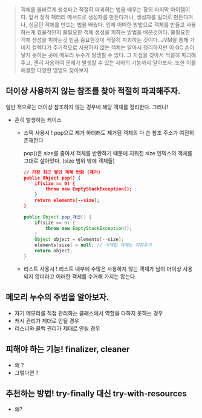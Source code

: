 > 객체를 올바르게 생성파고 적절히 파괴하는 법을 배우는 장의 마지막 아이템이다. 앞서 정적 팩터리 메서드로 생성자를 만든다거나, 생성자를 빌더로 만든다거나, 싱글턴 객체를 만드는 법을 배웠다. 언제 어떠한 방법으로 객체를 만들고 사용하는게 효율적인지 불필요한 객체 생성을 피하는 방법을 배운것이다. 불필요한 객체 생성을 피하는것 만큼 중요한것이 적절히 파괴하는 것이다. JVM을 통해 가비지 컬렉터가 주기적으로 사용하지 않는 객체는 알아서 정리하지만 이 GC 손이 닿지 못하는 곳에 메모리 누수가 발생할 수 있다. 그 지점을 찾아서 적절히 파괴해 주고, 괜히 사용하여 문제가 발생할 수 있는 자바의 기능까지 알아보자. 또한 이를 해결할 다양한 방법도 찾아보자
> 

## 더이상 사용하지 않는 참조를 찾아 적절히 파괴해주자.

일반 적으로는 더이상 참조하지 않는 경우네 해당 객체를 정리한다. 그러나! 

- 흔히 발생하는 케이스
    - 스택 사용시 ! pop으로 제거 하더래도 제거된 객체의 다 쓴 참조 주소가 여전히 존재한다
        
        pop()은 size를 줄여서 객체를 반환하기 때문에 지워진 size 인덱스의 객체를 그대로 살아있다. (size 범위 밖에 객체들) 
        
        ```json
        // 가장 최근 쌓인 객체 반환 (제거)
        public Object pop() {
            if(size == 0) {
                throw new EmptyStackException();
            }
            return elements[--size];
        }
        ```
        
        ```java
        public Object pop_개선() {
            if(size == 0) {
                throw new EmptyStackException();
            }
            Object object = elements[--size];
            elements[size] = null; // 삭제한 객체는 지워주기 
            return object;
        }
        ```
        
    - 리스트 사용시 ! 리스트 내부에 수많은 사용하지 않는 객체가 남아 더이상 사용되지 않더라고 이러한 객체를 수거해 가지는 않는다.

## 메모리 누수의 주범을 알아보자.

- 자기 메모리를 직접 관리하는 클래스에서 역할을 다하지 못하는 경우
- 캐시 관리가 제대로 안될 경우
- 리스너와 콜백 관리가 제대로 안될 경우

## 피해야 하는 기능! finalizer, cleaner

- 왜 ?
- 그렇다면 ?

## 추천하는 방법! try-finally 대신 try-with-resources

- 왜?
